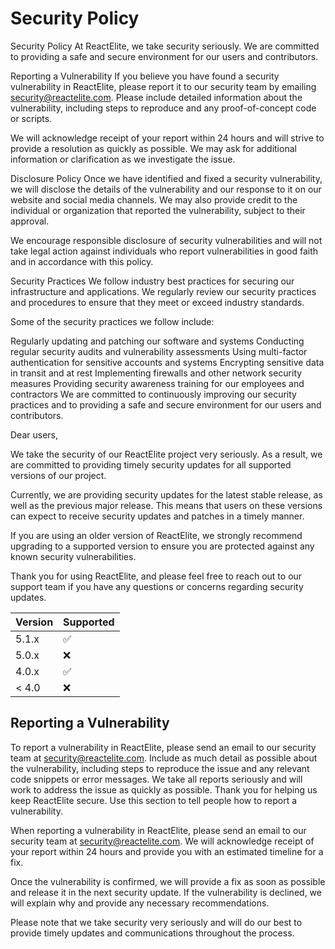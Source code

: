 # Security Policy
Security Policy
At ReactElite, we take security seriously. We are committed to providing a safe and secure environment for our users and contributors.

Reporting a Vulnerability
If you believe you have found a security vulnerability in ReactElite, please report it to our security team by emailing security@reactelite.com. Please include detailed information about the vulnerability, including steps to reproduce and any proof-of-concept code or scripts.

We will acknowledge receipt of your report within 24 hours and will strive to provide a resolution as quickly as possible. We may ask for additional information or clarification as we investigate the issue.

Disclosure Policy
Once we have identified and fixed a security vulnerability, we will disclose the details of the vulnerability and our response to it on our website and social media channels. We may also provide credit to the individual or organization that reported the vulnerability, subject to their approval.

We encourage responsible disclosure of security vulnerabilities and will not take legal action against individuals who report vulnerabilities in good faith and in accordance with this policy.

Security Practices
We follow industry best practices for securing our infrastructure and applications. We regularly review our security practices and procedures to ensure that they meet or exceed industry standards.

Some of the security practices we follow include:

Regularly updating and patching our software and systems
Conducting regular security audits and vulnerability assessments
Using multi-factor authentication for sensitive accounts and systems
Encrypting sensitive data in transit and at rest
Implementing firewalls and other network security measures
Providing security awareness training for our employees and contractors
We are committed to continuously improving our security practices and to providing a safe and secure environment for our users and contributors.








Dear users,

We take the security of our ReactElite project very seriously. As a result, we are committed to providing timely security updates for all supported versions of our project.

Currently, we are providing security updates for the latest stable release, as well as the previous major release. This means that users on these versions can expect to receive security updates and patches in a timely manner.

If you are using an older version of ReactElite, we strongly recommend upgrading to a supported version to ensure you are protected against any known security vulnerabilities.

Thank you for using ReactElite, and please feel free to reach out to our support team if you have any questions or concerns regarding security updates.

| Version | Supported          |
| ------- | ------------------ |
| 5.1.x   | :white_check_mark: |
| 5.0.x   | :x:                |
| 4.0.x   | :white_check_mark: |
| < 4.0   | :x:                |

## Reporting a Vulnerability

To report a vulnerability in ReactElite, please send an email to our security team at security@reactelite.com. Include as much detail as possible about the vulnerability, including steps to reproduce the issue and any relevant code snippets or error messages. We take all reports seriously and will work to address the issue as quickly as possible. Thank you for helping us keep ReactElite secure.
Use this section to tell people how to report a vulnerability.


When reporting a vulnerability in ReactElite, please send an email to our security team at security@reactelite.com. We will acknowledge receipt of your report within 24 hours and provide you with an estimated timeline for a fix.

Once the vulnerability is confirmed, we will provide a fix as soon as possible and release it in the next security update. If the vulnerability is declined, we will explain why and provide any necessary recommendations.

Please note that we take security very seriously and will do our best to provide timely updates and communications throughout the process.
